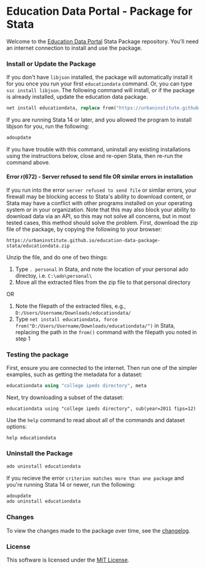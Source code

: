 # Education Data Portal - Package for Stata

Welcome to the [Education Data Portal](https://educationdata.urban.org) Stata Package repository. You'll need an internet connection to install and use the package.

### Install or Update the Package

If you don't have `libjson` installed, the package will automatically install it for you once you run your first `educationdata` command. Or, you can type `ssc install libjson`. The following command will install, or if the package is already installed, update the education data package.

```stata
net install educationdata, replace from("https://urbaninstitute.github.io/education-data-package-stata/")
```

If you are running Stata 14 or later, and you allowed the program to install libjson for you, run the following:

```stata
adoupdate
```

If you have trouble with this command, uninstall any existing installations using the instructions below, close and re-open Stata, then re-run the command above.

#### Error r(672) - Server refused to send file OR similar errors in installation

If you run into the error `server refused to send file` or similar errors, your firewall may be blocking access to Stata's ability to download content, or Stata may have a conflict with other programs installed on your operating system or in your organization. Note that this may also block your ability to download data via an API, so this may not solve all concerns, but in most tested cases, this method should solve the problem. First, download the zip file of the package, by copying the following to your browser:

```
https://urbaninstitute.github.io/education-data-package-stata/educationdata.zip
```

Unzip the file, and do one of two things:

1) Type `. personal` in Stata, and note the location of your personal ado directoy, i.e. `C:\ado\personal\`
2) Move all the extracted files from the zip file to that personal directory

OR

1) Note the filepath of the extracted files, e.g., `D:/Users/Username/Downloads/educationdata/`
2) Type `net install educationdata, force from("D:/Users/Username/Downloads/educationdata/")` in Stata, replacing the path in the `from()` command with the filepath you noted in step 1

### Testing the package

First, ensure you are connected to the internet. Then run one of the simpler examples, such as getting the metadata for a dataset:

```stata
educationdata using "college ipeds directory", meta
```

Next, try downloading a subset of the dataset:

```
educationdata using "college ipeds directory", sub(year=2011 fips=12)
```

Use the `help` command to read about all of the commands and dataset options:

```
help educationdata
```

### Uninstall the Package

```stata
ado uninstall educationdata
```

If you recieve the error `criterion matches more than one package` and you're running Stata 14 or newer, run the following:

```stata
adoupdate
ado uninstall educationdata
```

### Changes

To view the changes made to the package over time, see the [changelog](https://github.com/UrbanInstitute/education-data-package-stata/blob/master/changelog.md).

### License

This software is licensed under the [MIT License](https://github.com/UrbanInstitute/education-data-package-stata/blob/master/license.txt).
